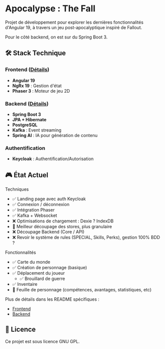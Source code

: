 # Apocalypse : The Fall

Projet de développement pour explorer les dernières fonctionnalités d'Angular 19, à travers un jeu post-apocalyptique
inspiré de Fallout.

Pour le côté backend, on est sur du Spring Boot 3.

## 🛠 Stack Technique

### Frontend ([Détails](frontend/README.md))

- **Angular 19**
- **NgRx 19** : Gestion d'état
- **Phaser 3** : Moteur de jeu 2D

### Backend ([Détails](backend/README.md))

- **Spring Boot 3**
- **JPA + Hibernate**
- **PostgreSQL**
- **Kafka** : Event streaming
- **Spring AI** : IA pour génération de contenu

### Authentification

- **Keycloak** : Authentification/Autorisation

## 🎮 État Actuel

Techniques

- ✅ Landing page avec auth Keycloak
- ✅ Connexion / déconnexion
- ✅ Intégration Phaser
- ✅ Kafka + Websocket
- ❌ Optimisations de chargement : Dexie ? IndexDB
- 🚧 Meilleur découpage des stores, plus granulaire
- ❌ Découpage Backend (Core / API)
- ❌ Revoir le système de rules (SPECIAL, Skills, Perks), gestion 100% BDD ?

Fonctionnalités

- ✅ Carte du monde
- ✅ Création de personnage (basique)
- ✅ Déplacement du joueur
    - ✅ Brouillard de guerre
- ✅ Inventaire
- 🚧 Feuille de personnage (compétences, avantages, statistiques, etc)

Plus de détails dans les README spécifiques :

- [Frontend](frontend/README.md)
- [Backend](backend/README.md)

## 📄 Licence

Ce projet est sous licence GNU GPL. 